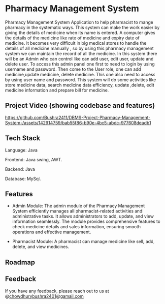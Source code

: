 
# Pharmacy Management System


Pharmacy Management System 
Application to help pharmacist to mange pharmacy in the 
systematic ways. This system can make the work easier 
by giving the details of medicine when its name is entered.
A computer gives the details of the medicine like rate of 
medicine and expiry date of medicine. It becomes very 
difficult in big medical stores to handle the details of all 
medicine manually , so by using this pharmacy 
management system we can maintain the record of all the 
medicine. 
In this system there will be an Admin who can control like 
can add user, edit user, update and delete user. To 
access this admin panel one first to need to login by using 
username and password.
Then come to the User role, one can add medicine,update
medicine, delete medicine. This one also need to access 
by using user name and password.
This system will do some activities like store medicine 
data, search medicine data efficiency, update ,delete, edit 
medicine information and prepare bill for medicine.

## Project Video (showing codebase and features)




https://github.com/Bushra2411/DBMS-Project-Pharmacy-Management-System-/assets/142914759/bab55f86-b90e-4bc5-abdc-977608deadb1



## Tech Stack


 Language: Java

 Frontend: Java swing, AWT.
 
 Backend: Java

 Database: MySql.


## Features


- Admin Module: The admin module of the Pharmacy Management System efficiently manages all pharmacist-related activities and administrative tasks. It allows administrators to add, update, and view information seamlessly. The module provides comprehensive features to check medicine details and sales information, ensuring smooth operations and effective management.

- Pharmacist Module: A pharmacist can manage medicine like sell, add, delete, and view medicines.


## Roadmap




## Feedback

If you have any feedback, please reach out to us at @chowdhurybushra2401@gamail.com

